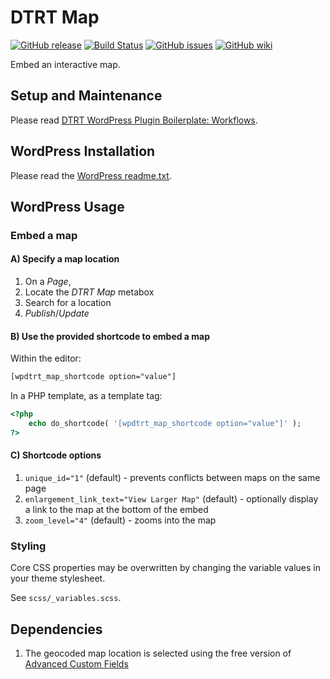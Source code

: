 # DTRT Map

[![GitHub release](https://img.shields.io/github/release/dotherightthing/wpdtrt-map.svg)](https://github.com/dotherightthing/wpdtrt-map/releases) [![Build Status](https://github.com/dotherightthing/wpdtrt-map/workflows/Build%20and%20release%20if%20tagged/badge.svg)](https://github.com/dotherightthing/wpdtrt-map/actions?query=workflow%3A%22Build+and+release+if+tagged%22) [![GitHub issues](https://img.shields.io/github/issues/dotherightthing/wpdtrt-map.svg)](https://github.com/dotherightthing/wpdtrt-map/issues) [![GitHub wiki](https://img.shields.io/badge/documentation-wiki-lightgrey.svg)](https://github.com/dotherightthing/wpdtrt-map/wiki)

Embed an interactive map.

## Setup and Maintenance

Please read [DTRT WordPress Plugin Boilerplate: Workflows](https://github.com/dotherightthing/wpdtrt-plugin-boilerplate/wiki/Workflows).

## WordPress Installation

Please read the [WordPress readme.txt](readme.txt).

## WordPress Usage

### Embed a map

#### A) Specify a map location

1. On a *Page*,
2. Locate the *DTRT Map* metabox
3. Search for a location
4. *Publish*/*Update*

#### B) Use the provided shortcode to embed a map

Within the editor:

```txt
[wpdtrt_map_shortcode option="value"]
```

In a PHP template, as a template tag:

```php
<?php
    echo do_shortcode( '[wpdtrt_map_shortcode option="value"]' );
?>
```

#### C) Shortcode options

1. `unique_id="1"` (default) - prevents conflicts between maps on the same page
2. `enlargement_link_text="View Larger Map"` (default) - optionally display a link to the map at the bottom of the embed
3. `zoom_level="4"` (default) - zooms into the map

### Styling

Core CSS properties may be overwritten by changing the variable values in your theme stylesheet.

See `scss/_variables.scss`.

## Dependencies

1. The geocoded map location is selected using the free version of [Advanced Custom Fields](https://wordpress.org/plugins/advanced-custom-fields/)
